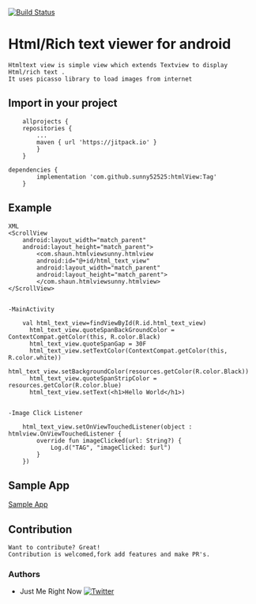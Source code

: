
[![Build Status](https://img.shields.io/static/v1?label=Version&message=0.1&color=<>)](https://github.com/sunny52525/htmlView/releases/tag/0.1)


# Html/Rich text viewer for android
    Htmltext view is simple view which extends Textview to display Html/rich text .
    It uses picasso library to load images from internet
    
## Import in your project
    	allprojects {
		repositories {
			...
			maven { url 'https://jitpack.io' }
			}
		}
	
	dependencies {
	        implementation 'com.github.sunny52525:htmlView:Tag'
		}
## Example
    XML
    <ScrollView
        android:layout_width="match_parent"
        android:layout_height="match_parent">
            <com.shaun.htmlviewsunny.htmlview
            android:id="@+id/html_text_view"
            android:layout_width="match_parent"
            android:layout_height="match_parent">
            </com.shaun.htmlviewsunny.htmlview>
    </ScrollView>
    
    
    -MainActivity
     
     	val html_text_view=findViewById(R.id.html_text_view)
          html_text_view.quoteSpanBackGroundColor = ContextCompat.getColor(this, R.color.Black)
          html_text_view.quoteSpanGap = 30F
       	  html_text_view.setTextColor(ContextCompat.getColor(this,     R.color.white))
          html_text_view.setBackgroundColor(resources.getColor(R.color.Black))
          html_text_view.quoteSpanStripColor = resources.getColor(R.color.blue)
          html_text_view.setText(<h1>Hello World</h1>)


    -Image Click Listener
     
     	html_text_view.setOnViewTouchedListener(object : htmlview.OnViewTouchedListener {
            override fun imageClicked(url: String?) {
                Log.d("TAG", "imageClicked: $url")
            }
        })

## Sample App
[Sample App](https://github.com/sunny52525/htmlView/tree/master/app)


## Contribution
    Want to contribute? Great!
    Contribution is welcomed,fork add features and make PR's.

### Authors
 - Just Me Right Now    [![Twitter](https://img.shields.io/twitter/url/https/twitter.com/sunny52525.svg?style=social&label=Follow%20%40sunny52525)](https://twitter.com/sunny52525)
